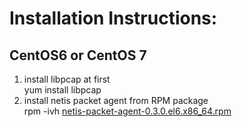 # Installation Instructions:

## CentOS6 or CentOS 7
1. install libpcap at first<br>
   yum install libpcap
2. install netis packet agent from RPM package<br>
   rpm -ivh [netis-packet-agent-0.3.0.el6.x86_64.rpm](https://github.com/Netis/packet-agent/releases/download/v0.3.0/netis-packet-agent-0.3.0.el6.x86_64.rpm)